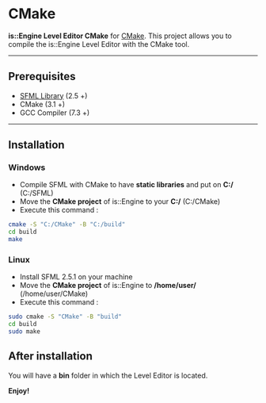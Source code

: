 # CMake
**is::Engine Level Editor CMake** for [CMake](https://cmake.org/).
This project allows you to compile the is::Engine Level Editor with the CMake tool.

---

## Prerequisites

- [SFML Library](https://www.sfml-dev.org/files/SFML-2.5.1-sources.zip) (2.5 +)
- CMake (3.1 +)
- GCC Compiler (7.3 +)

---

## Installation

### Windows
- Compile SFML with CMake to have **static libraries** and put on **C:/** (C:/SFML)
- Move the **CMake project** of is::Engine to your **C:/** (C:/CMake)
- Execute this command :
```bash
cmake -S "C:/CMake" -B "C:/build"
cd build
make
```

### Linux
- Install SFML 2.5.1 on your machine
- Move the **CMake project** of is::Engine to **/home/user/** (/home/user/CMake)
- Execute this command :
```bash
sudo cmake -S "CMake" -B "build"
cd build
sudo make
```

## After installation
You will have a **bin** folder in which the Level Editor is located.

**Enjoy!**